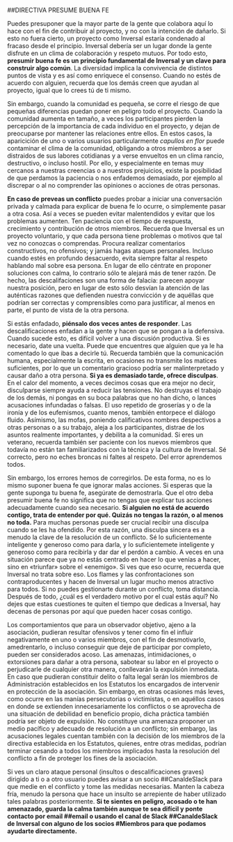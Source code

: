 ##DIRECTIVA PRESUME BUENA FE

Puedes presuponer que la mayor parte de la gente que colabora aquí lo hace con el fin de contribuir al proyecto, y no con la intención de dañarlo. Si esto no fuera cierto, un proyecto como Inversal estaría condenado al fracaso desde el principio. Inversal debería ser un lugar donde la gente disfrute en un clima de colaboración y respeto mutuos. Por todo esto, **presumir buena fe es un principio fundamental de Inversal y un clave para construir algo común**. La diversidad implica la convivencia de distintos puntos de vista y es así como enriquece el consenso. Cuando no estés de acuerdo con alguien, recuerda que los demás creen que ayudan al proyecto, igual que lo crees tú de ti mismo.

Sin embargo, cuando la comunidad es pequeña, se corre el riesgo de que pequeñas diferencias puedan poner en peligro todo el proyecto. Cuando la comunidad aumenta en tamaño, a veces los participantes pierden la percepción de la importancia de cada individuo en el proyecto, y dejan de preocuparse por mantener las relaciones entre ellos. En estos casos, la aparicición de uno o varios usuarios particularmente *capullos en flor* puede contaminar el clima de la comunidad, obligando a otros miembros a ser distraidos de sus labores cotidianas y a verse envueltos en un clima rancio, destructivo, o incluso hostil. Por ello, y especialmente en temas muy cercanos a nuestras creencias o a nuestros prejuicios, existe la posibilidad de que perdamos la paciencia o nos enfademos demasiado, por ejemplo al discrepar o al no comprender las opiniones o acciones de otras personas. 
 
**En caso de preveas un conflicto** puedes probar a iniciar una conversación privada y calmada para explicar de buena fe lo ocurre, o simplemente pasar a otra cosa. Así a veces se pueden evitar malentendidos y evitar que los problemas aumenten. Ten paciencia con el tiempo de respuesta, crecimiento y contribución de otros miembros. Recuerda que Inversal es un proyecto voluntario, y que cada persona tiene problemas o motivos que tal vez no conozcas o comprendas. Procura realizar comentarios constructivos, no ofensivos; y jamás hagas ataques personales. Incluso cuando estés en profundo desacuerdo, evita siempre faltar al respeto hablando mal sobre esa persona. En lugar de ello céntrate en proponer soluciones con calma, lo contrario sólo te alejará más de tener razón. De hecho, las descalifaciones son una forma de falacia: parecen apoyar nuestra posición, pero en lugar de esto sólo desvían la atención de las auténticas razones que defienden nuestra convicción y de aquéllas que podrían ser correctas y comprensibles como para justificar, al menos en parte, el punto de vista de la otra persona. 

Si estás enfadado, **piénsalo dos veces antes de responder**. Las descalificaciones enfadan a la gente y hacen que se pongan a la defensiva. Cuando sucede esto, es difícil volver a una discusión productiva. Si es necesario, date una vuelta. Puede que encuentres que alguien que ya le ha comentado lo que ibas a decirle tú. Recuerda también que la comunicación humana, especialmente la escrita, en ocasiones no transmite los matices suficientes, por lo que un comentario gracioso podría ser malinterpretado y causar daño a otra persona. **Si ya es demasiado tarde, ofrece disculpas**. En el calor del momento, a veces decimos cosas que era mejor no decir, disculparse siempre ayuda a reducir las tensiones. No destruyas el trabajo de los demás, ni pongas en su boca palabras que no han dicho, o lances acusaciones infundadas o falsas. El uso repetido de groserías y o de la ironía y de los eufemismos, cuanto menos, también entorpece el diálogo fluido. Asímismo, las mofas, poniendo calificativos nombres despectivos a otras personas o a su trabajo, aleja a los participantes, distrae de los asuntos realmente importantes, y debilita a la comunidad. Si eres un veterano, recuerda también ser paciente con los nuevos miembros que todavía no están tan familiarizados con la técnica y la cultura de Inversal. Sé correcto, pero no eches broncas ni faltes al respeto. Del error aprendemos todos.

Sin embargo, los errores hemos de corregirlos. De esta forma, no es lo mismo suponer buena fe que ignorar malas acciones. Si esperas que la gente suponga tu buena fe, asegúrate de demostrarla. Que el otro deba presumir buena fe no significa que no tengas que explicar tus acciones adecuadamente cuando sea necesario. **Si alguien no está de acuerdo contigo, trata de entender por qué. Quizás no tengas la razón, o al menos no toda.** Para muchas personas puede ser crucial recibir una disculpa cuando se les ha ofendido. Por esta razón, una disculpa sincera es a menudo la clave de la resolución de un conflicto. Sé lo suficientemente inteligente y generoso como para darla, y lo suficientemete inteligente y generoso como para recibirla y dar dar el perdón a cambio. A veces en una situación parece que ya no estás centrado en hacer lo que venías a hacer, sino en «triunfar» sobre el «enemigo». Si ves que eso ocurre, recuerda que Inversal no trata sobre eso. Los flames y las confrontaciones son contraproducentes y hacen de Inversal un lugar mucho menos atractivo para todos. Si no puedes gestionarte durante un conflicto, toma distancia. Después de todo, ¿cuál es el verdadero motivo por el cual estás aquí? No dejes que estas cuestiones te quiten el tiempo que dedicas a Inversal, hay decenas de personas por aquí que pueden hacer cosas contigo. 

Los comportamientos que para un observador objetivo, ajeno a la asociación, pudieran resultar ofensivos y tener como fin el influir negativamente en uno o varios miembros, con el fin de desmotivarlo, amedrentarlo, o incluso conseguir que deje de participar por completo, pueden ser considerados acoso. Las amenazas, intimidaciones, o extorsiones para dañar a otra persona, sabotear su labor en el proyecto o perjudicarle de cualquier otra manera, conllevarán la expulsión inmediata. En caso que pudieran constituir delito o falta legal serán los miembros de Administración establecidos en los Estatutos los encargados de intervenir en protección de la asociación. Sin embargo, en otras ocasiones más leves, como ocurre en las manías persecutorias o victimistas, o en aquéllos casos en donde se extienden innecesariamente los conflictos o se aprovecha de una situación de debilidad en beneficio propio, dicha práctica también podría ser objeto de expulsión. No constituye una amenaza proponer un medio pacífico y adecuado de resolución a un conflicto; sin embargo, las acusaciones legales cuentan también con la decisión de los miembros de la directiva establecida en los Estatutos, quienes, entre otras medidas, podrían terminar cesando a todos los miembros implicados hasta la resolución del conflicto a fin de proteger los fines de la asociación.

Si ves un claro ataque personal (insultos o descalificaciones graves) dirigido a ti o a otro usuario puedes avisar a un socio ##CanaldeSlack para que medie en el conflicto y tome las medidas necesarias. Manten la cabeza fría, menudo la persona que hace un insulto se arrepiente de haber utilizado tales palabras posteriormente. **Si te sientes en peligro, acosado o te han amenazado, guarda la calma también aunque te sea difícil y ponte contacto por email ##email o usando el canal de Slack ##CanaldeSlack de Inversal con alguno de los socios #Miembros para que podamos ayudarte directamente.**
   
